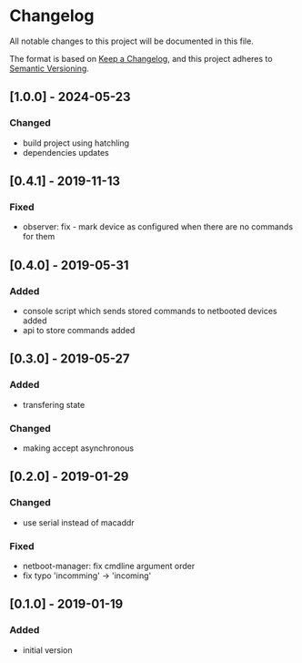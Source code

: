 # Changelog
All notable changes to this project will be documented in this file.

The format is based on [Keep a Changelog](https://keepachangelog.com/en/1.0.0/),
and this project adheres to [Semantic Versioning](https://semver.org/spec/v2.0.0.html).

## [1.0.0] - 2024-05-23
### Changed
- build project using hatchling
- dependencies updates

## [0.4.1] - 2019-11-13
### Fixed
- observer: fix - mark device as configured when there are no commands for them

## [0.4.0] - 2019-05-31
### Added
- console script which sends stored commands to netbooted devices added
- api to store commands added

## [0.3.0] - 2019-05-27
### Added
- transfering state

### Changed
- making accept asynchronous

## [0.2.0] - 2019-01-29
### Changed
- use serial instead of macaddr

### Fixed
- netboot-manager: fix cmdline argument order
- fix typo 'incomming' -> 'incoming'

## [0.1.0] - 2019-01-19
### Added
- initial version
